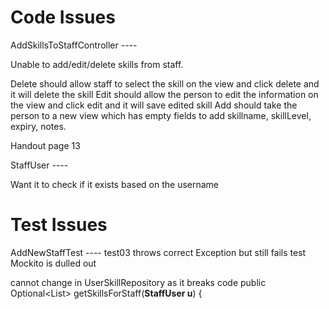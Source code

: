 # Code Issues 

AddSkillsToStaffController ----

Unable to add/edit/delete skills from staff. 

Delete should allow staff to select the skill on the view and click delete and it will delete the skill
Edit should allow the person to edit the information on the view and click edit and it will save edited skill
Add should take the person to a new view which has empty fields to add skillname, skillLevel, expiry, notes.

Handout page 13 


StaffUser ---- 

Want it to check if it exists based on the username

# Test Issues 

AddNewStaffTest ---- 
test03 throws correct Exception but still fails test 
Mockito is dulled out 


cannot change in UserSkillRepository as it breaks code 
public Optional<List<UserSkill>> getSkillsForStaff(**StaffUser u**) {

